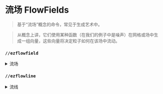 # 流场 FlowFields

> 基于“流场”概念的命令，常见于生成艺术中。

> 从概念上讲，它们使用某种函数（在我们的例子中是噪声）在网格或场中生成一组向量，这些向量将决定粒子如何在该场中流动。

### `//ezflowfield`

<details>

<summary>流场</summary>

**`//ezflowfield <palette> <lines> <iterations> <velocity> <paletteScalar> <noise> [-m <source>] [-h <distributionMode>] [-i <inertia>] [-g <gravity>] [-j <jitter>] [-b <boundary>] [-x <xMod>] [-y <yMod>] [-z <zMod>] [-p <progression>] [-s <seed>] [-c] [-f] [-t]`**

**`别名: //flow`**

在选择区域内生成一个流场，创建基于多种可用参数的动态模式。

* **Palette**: 指定用于生成流场的方块调色板。
* **Lines**: 定义线条数量或百分比分布，以确定选择区域内流场的密度。\
  例如`100`将生成100条线，`100%`将为区域内的每个方块生成1条线。
* **Iterations** (默认值: 32): 每条线的迭代次数或步数，控制它们的长度。
* **Velocity** (默认值: 1): 点在表面上移动的速度。
* **PaletteScalar** (默认值: 1.0): 缩放用于选择调色板方块的值。
* **Noise** (默认值: `Perlin()`): 用于生成流场的噪声类型。
* **-m**: 应用蒙板限制流的起点，将效果集中在特定区域。
* **-h**: 启用高度图模式以创建2D流场，具有可选的方块分布模式。
* **-i** (默认值: 0.0): 设置流的惯性权重，控制先前移动方向对下一个移动方向的影响。
* **-g** (默认值: (0,0,0)): 对点应用重力，向指定方向拉动它们。
* **-j** (默认值: (0,0,0)): 为线条的起点添加抖动。与`-m`标志一起使用时效果更佳。
* **-b** (默认值: 0): 扩展计算边界，但不会在原始选择区域外放置方块。
* **-x, -y, -z**: 修改流的坐标，允许进行缩放或旋转等变换。接受WorldEdit表达式，例如`-x *10`将x轴乘以10。
* **-p** (默认值: 1:1): 调整线条的进展强度，接受负值以从某个点开始或结束，以减少流场的强度。
* **-s** (默认值: -1): 覆盖默认的噪声种子。
* **-c**: 返回场的卷曲度。
* **-f**: 用调色板中最低的方块填充空隙。
* **-t**: 生成3D流场。可能需要较长时间生成。

</details>

### `//ezflowline`

<details>

<summary>流线</summary>

**`/ezflowline <pattern> <length> <gravity> <noise> [-i <inertia>] [-c <convexSelPoints>] [-s]`**

**`别名: //flowline`**

根据角色的位置和视角生成单条流线。\
与流场的基本原理相同，但仅生成1条线。

* **Pattern**: 确定要放置的方块模式。
* **Length**: 设置流线的长度（以方块为单位）。定义流线从起点延伸的距离。
* **Gravity** (默认值: -1): 对点应用重力，向指定方向拉动它们。
* **Noise** (默认值: `Perlin()`): 用于生成流场的噪声类型。
* **-i** (默认值: 0.0): 调整点的惯性权重，控制先前移动方向对未来方向的影响。取值范围为0.0到1.0。
* **-c** (默认值: 0): 如果大于0，则使用指定数量的点创建一个convex选区，将流线转换为选择区域的形状。
* **-s**: 启用流线与表面对齐，使线条贴合其交叉的地形或结构的轮廓。

</details>
